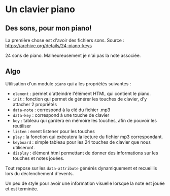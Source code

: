 # Un clavier piano

## Des sons, pour mon piano!

La première chose est d'avoir des fichiers sons.
Source : https://archive.org/details/24-piano-keys

24 sons de piano. Malheureusement je n'ai pas la note associée. 

## Algo

Utilisation d'un module `piano` qui a les propriétés suivantes :
- `element` : permet d'atteindre l'élément HTML qui contient le piano.
- `init` : fonction qui permet de générer les touches de clavier, d'y attacher 2 propriétés 
 - `data-note` : correspond à la clé du fichier .mp3
 - `data-key` : correspond à une touche de clavier 
- `key` :  tableau qui gardera en mémoire les touches, afin de pouvoir les réutiliser
- `listen` : event listener pour les touches
- `play` : la fonction qui exécutera la lecture du fichier mp3 correspondant.
- `keyboard` : simple tableau pour les 24 touches de clavier que nous utiliseront.
- `display` : élément html permettant de donner des informations sur les touches et notes jouées.

Tout repose sur les `data-attribute` générés dynamiquement et recueillis lors du déclenchement d'events.

Un peu de style pour avoir une information visuelle lorsque la note est jouée et est terminée.